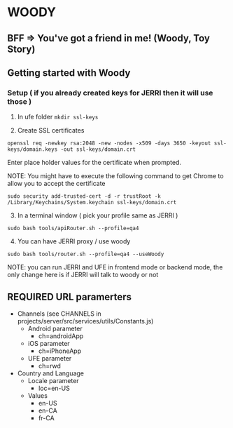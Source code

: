# WOODY

## BFF => You've got a friend in me! (Woody, Toy Story)

## Getting started with Woody

### Setup ( if you already created keys for JERRI then it will use those )

1. In ufe folder `mkdir ssl-keys`

2. Create SSL certificates

`openssl req -newkey rsa:2048 -new -nodes -x509 -days 3650 -keyout ssl-keys/domain.keys -out ssl-keys/domain.crt`

Enter place holder values for the certificate when prompted.

NOTE: You might have to execute the following command to get Chrome to allow you to accept the certificate

`sudo security add-trusted-cert -d -r trustRoot -k /Library/Keychains/System.keychain ssl-keys/domain.crt`

3. In a terminal window ( pick your profile same as JERRI )

`sudo bash tools/apiRouter.sh --profile=qa4`

4. You can have JERRI proxy / use woody

`sudo bash tools/router.sh --profile=qa4 --useWoody`

NOTE: you can run JERRI and UFE in frontend mode or backend mode,
the only change here is if JERRI will talk to woody or not

## **REQUIRED URL paramerters**

-   Channels (see CHANNELS in projects/server/src/services/utils/Constants.js)
    -   Android parameter
        -   ch=androidApp
    -   iOS parameter
        -   ch=iPhoneApp
    -   UFE parameter
        -   ch=rwd
-   Country and Language
    -   Locale parameter
        -   loc=en-US
    -   Values
        -   en-US
        -   en-CA
        -   fr-CA
